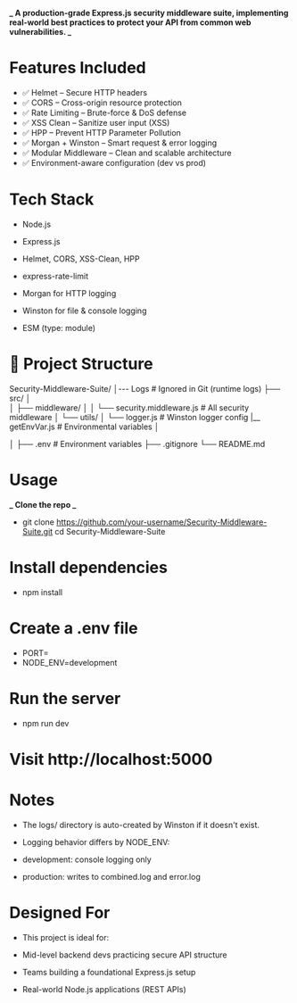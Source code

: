 **_ A production-grade Express.js security middleware suite, implementing real-world best practices to protect your API from common web vulnerabilities. _**

# Features Included

- ✅ Helmet – Secure HTTP headers
- ✅ CORS – Cross-origin resource protection
- ✅ Rate Limiting – Brute-force & DoS defense
- ✅ XSS Clean – Sanitize user input (XSS)
- ✅ HPP – Prevent HTTP Parameter Pollution
- ✅ Morgan + Winston – Smart request & error logging
- ✅ Modular Middleware – Clean and scalable architecture
- ✅ Environment-aware configuration (dev vs prod)

# Tech Stack

- Node.js

- Express.js

- Helmet, CORS, XSS-Clean, HPP

- express-rate-limit

- Morgan for HTTP logging

- Winston for file & console logging

- ESM (type: module)

# 📁 Project Structure

Security-Middleware-Suite/
│--- Logs # Ignored in Git (runtime logs)
├── src/
│  
│ ├── middleware/
│ │ └── security.middleware.js # All security middleware
│ └── utils/
│ └── logger.js # Winston logger config
|\_\_ getEnvVar.js # Environmental variables
│

│
├── .env # Environment variables
├── .gitignore
└── README.md

# Usage

**_ Clone the repo _**

- git clone https://github.com/your-username/Security-Middleware-Suite.git
  cd Security-Middleware-Suite

# Install dependencies

- npm install

# Create a .env file

- PORT=
- NODE_ENV=development

# Run the server

- npm run dev

# Visit http://localhost:5000

# Notes

- The logs/ directory is auto-created by Winston if it doesn't exist.

- Logging behavior differs by NODE_ENV:

- development: console logging only

- production: writes to combined.log and error.log

# Designed For

- This project is ideal for:

- Mid-level backend devs practicing secure API structure

- Teams building a foundational Express.js setup

- Real-world Node.js applications (REST APIs)
